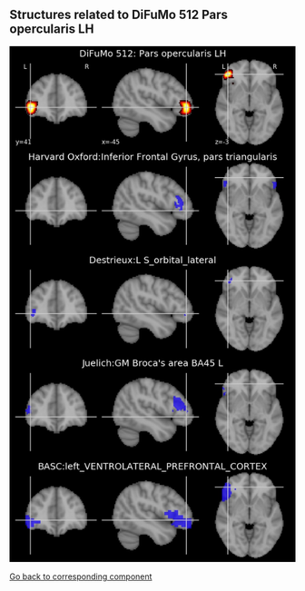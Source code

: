 


## Structures related to DiFuMo 512 Pars opercularis LH

![401](401.jpg "Structures related to DiFuMo 512 Pars opercularis LH")

[Go back to corresponding component](https://parietal-inria.github.io/DiFuMo/512/html/401.html)